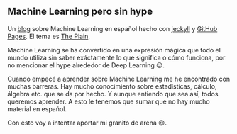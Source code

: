 ## Machine Learning pero sin hype

Un [blog](https://stanete.com) sobre Machine Learning en español hecho con [jeckyll](https://jekyllrb.com/) y [GitHub Pages](https://pages.github.com/). El tema es [The Plain](https://github.com/heiswayi/the-plain).

Machine Learning se ha convertido en una expresión mágica que todo el mundo utiliza sin saber exáctamente lo que significa o cómo funciona, por no mencionar el hype alrededor de Deep Learning 😒.

Cuando empecé a aprender sobre Machine Learning me he encontrado con muchas barreras. Hay mucho conocimiento sobre estadísticas, cálculo, álgebra etc. que se da por hecho. Y aunque entiendo que sea así, todos queremos aprender. A esto le tenemos que sumar que no hay mucho material en español.

Con esto voy a intentar aportar mi granito de arena 😌.
